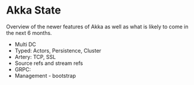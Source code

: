 # Akka State

Overview of the newer features of Akka as well as what is likely to come in the
next 6 months.

* Multi DC
* Typed: Actors, Persistence, Cluster
* Artery: TCP, SSL
* Source refs and stream refs
* GRPC:
* Management - bootstrap

